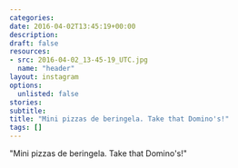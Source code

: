 ```yaml
---
categories:
date: 2016-04-02T13:45:19+00:00
description:
draft: false
resources:
- src: 2016-04-02_13-45-19_UTC.jpg
  name: "header"
layout: instagram
options:
  unlisted: false
stories:
subtitle:
title: "Mini pizzas de beringela. Take that Domino's!"
tags: []
---
```


"Mini pizzas de beringela. Take that Domino's!"

